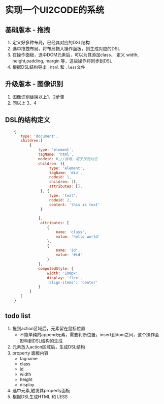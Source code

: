 # 实现一个UI2CODE的系统

## 基础版本 - 拖拽
1. 定义好多种布局，已经其对应的DSL结构
2. 选中拖拽布局，将布局拖入操作面板，则生成对应的DSL
3. 在操作面板，选中DOM元素后，可以为其添加class， 定义 width, height,padding, margin 等，这些操作将同步到DSL
4. 根据DSL结构导出 `.html` 和 `.less`文件

##  升级版本 - 图像识别
1. 图像识别替换以上1、2步骤
2. 同以上 3、4


## DSL的结构定义
```js
    {
       type: 'document',
       children:[
           {
               type: 'element',
               tagName: 'html',
               nodeid: 0,//自增，用于找到对应
               children: [{
                    type: 'element',
                    tagName: 'div',
                    nodeid: 1,
                    children: [],
                    attributes: [],
                }, {
                    type: 'text',
                    nodeid: 2,
                    content: 'this is text'
                }
                   
               ],
                attributes: [
                   {
                       name: 'class',
                       value: 'hello world'
                   },
                   {
                       name: 'id',
                       value: '#id'
                   }
               ],
               computedStyle: {
                   width: '100px',
                   display: 'flex',
                   'align-items': 'center'
               }
           }
       ]
    }
```


## todo list
1. 拖到action区域后，元素留在鼠标位置
    - 不能单纯的append元素，需要判断位置，insert到dom之间，这个操作会影响到DSL结构的生成
2. 元素放入action区域后，生成DSL结构
3. property 面板内容
    - tagname
    - class
    - id
    - width
    - height
    - display
4. 选中元素,触发其property面板
5. 根据DSL生成HTML 和 LESS
